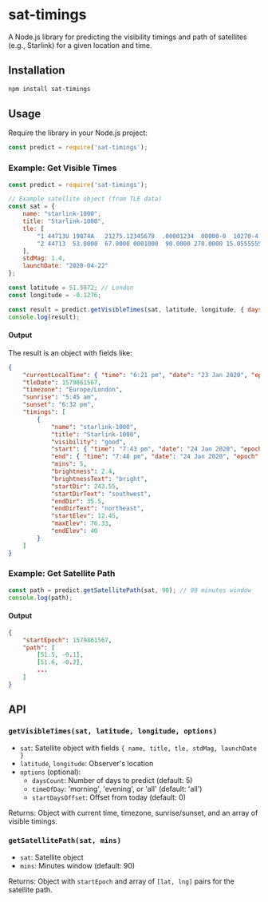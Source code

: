 # sat-timings

A Node.js library for predicting the visibility timings and path of satellites (e.g., Starlink) for a given location and time.

## Installation

```sh
npm install sat-timings
```

## Usage

Require the library in your Node.js project:

```js
const predict = require('sat-timings');
```

### Example: Get Visible Times

```js
const predict = require('sat-timings');

// Example satellite object (from TLE data)
const sat = {
	name: "starlink-1000",
	title: "Starlink-1000",
	tle: [
		"1 44713U 19074A   21275.12345678  .00001234  00000-0  10270-4 0  9991",
		"2 44713  53.0000  67.0000 0001000  90.0000 270.0000 15.05555555    10"
	],
	stdMag: 1.4,
	launchDate: "2020-04-22"
};

const latitude = 51.5072; // London
const longitude = -0.1276;

const result = predict.getVisibleTimes(sat, latitude, longitude, { daysCount: 5, startDaysOffset: -1 });
console.log(result);
```

#### Output
The result is an object with fields like:

```json
{
	"currentLocalTime": { "time": "6:21 pm", "date": "23 Jan 2020", "epoch": 1579861567 },
	"tleDate": 1579861567,
	"timezone": "Europe/London",
	"sunrise": "5:45 am",
	"sunset": "6:32 pm",
	"timings": [
		{
			"name": "starlink-1000",
			"title": "Starlink-1000",
			"visibility": "good",
			"start": { "time": "7:43 pm", "date": "24 Jan 2020", "epoch": 1579861567 },
			"end": { "time": "7:48 pm", "date": "24 Jan 2020", "epoch": 1579861883 },
			"mins": 5,
			"brightness": 2.4,
			"brightnessText": "bright",
			"startDir": 243.55,
			"startDirText": "southwest",
			"endDir": 35.5,
			"endDirText": "northeast",
			"startElev": 12.45,
			"maxElev": 76.33,
			"endElev": 40
		}
	]
}
```

### Example: Get Satellite Path

```js
const path = predict.getSatellitePath(sat, 90); // 90 minutes window
console.log(path);
```

#### Output
```json
{
	"startEpoch": 1579861567,
	"path": [
		[51.5, -0.1],
		[51.6, -0.2],
		...
	]
}
```

## API

### `getVisibleTimes(sat, latitude, longitude, options)`

- `sat`: Satellite object with fields `{ name, title, tle, stdMag, launchDate }`
- `latitude`, `longitude`: Observer's location
- `options` (optional):
	- `daysCount`: Number of days to predict (default: 5)
	- `timeOfDay`: 'morning', 'evening', or 'all' (default: 'all')
	- `startDaysOffset`: Offset from today (default: 0)

Returns: Object with current time, timezone, sunrise/sunset, and an array of visible timings.

### `getSatellitePath(sat, mins)`

- `sat`: Satellite object
- `mins`: Minutes window (default: 90)

Returns: Object with `startEpoch` and array of `[lat, lng]` pairs for the satellite path.
